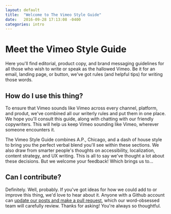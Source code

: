 ```yaml
---
layout: default
title:  "Welcome to The Vimeo Style Guide"
date:   2016-09-28 17:13:08 -0400
categories: intro
---
```

# Meet the Vimeo Style Guide

Here you'll find editorial, product copy, and brand messaging guidelines for all those who wish to write or speak as the hallowed Vimeo. Be it for an email, landing page, or button, we've got rules (and helpful tips) for writing those words. 

## How do I use this thing?

To ensure that Vimeo sounds like Vimeo across every channel, platform, and produt, we've combined all our writerly rules and put them in one place. We hope you'll consult this guide, along with chatting with our friendly copywriters. This will help us keep Vimeo sounding like Vimeo, wherever someone encounters it.  

The Vimeo Style Guide combines A.P., Chicago, and a dash of house style to bring you the perfect verbal blend you'll see within these sections. We also draw from smarter people's thoughts on accessibility, localization, content strategy, and UX writing. This is all to say we've thought a lot about these decisions. But we welcome your feedback! Which brings us to...

## Can I contribute?

Definitely. Well, probably. If you've got ideas for how we could add to or improve this thing, we'd love to hear about it. Anyone with a Github account can [update our posts and make a pull request][random-link], which our word-obsessed team will carefully review. Thanks for asking! You're always so thoughtful.

[random-link]: http://jekyllrb.com/docs/home
